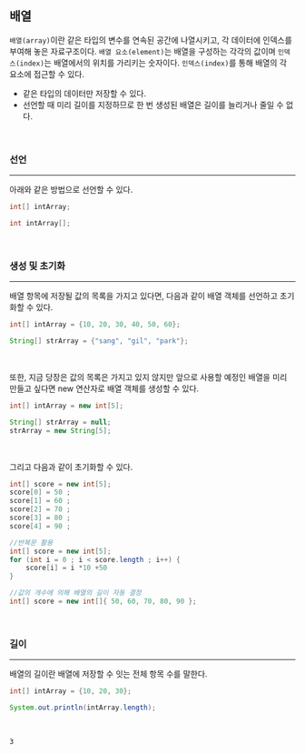 ## 배열

`배열(array)`이란 같은 타입의 변수를 연속된 공간에 나열시키고, 각 데이터에 인덱스를 부여해 놓은 자료구조이다.
`배열 요소(element)`는 배열을 구성하는 각각의 값이며 `인덱스(index)`는 배열에서의 위치를 가리키는 숫자이다.
`인덱스(index)`를 통해 배열의 각 요소에 접근할 수 있다.

- 같은 타입의 데이터만 저장할 수 있다.
- 선언할 때 미리 길이를 지정하므로 한 번 생성된 배열은 길이를 늘리거나 줄일 수 없다.

<br>

### 선언
---

아래와 같은 방법으로 선언할 수 있다.

```java
int[] intArray;

int intArray[];
```

<br>

### 생성 및 초기화
---

배열 항목에 저장될 값의 목록을 가지고 있다면, 다음과 같이 배열 객체를 선언하고 초기화할 수 있다.

```java
int[] intArray = {10, 20, 30, 40, 50, 60};

String[] strArray = {"sang", "gil", "park"};
```

<br>

또한, 지금 당장은 값의 목록은 가지고 있지 않지만 앞으로 사용할 예정인 배열을 미리 만들고 싶다면 new 연산자로 배열 객체를 생성할 수 있다.

```java
int[] intArray = new int[5];

String[] strArray = null;
strArray = new String[5];
```

<br>

그리고 다음과 같이 초기화할 수 있다.

```java
int[] score = new int[5];
score[0] = 50 ;
score[1] = 60 ;
score[2] = 70 ;
score[3] = 80 ;
score[4] = 90 ;

//반복문 활용
int[] score = new int[5];
for (int i = 0 ; i < score.length ; i++) {
    score[i] = i *10 +50
}

//값의 개수에 의해 배열의 길이 자동 결정
int[] score = new int[]{ 50, 60, 70, 80, 90 };
```

<br>

### 길이
---

배열의 길이란 배열에 저장할 수 잇는 전체 항목 수를 말한다.

```java
int[] intArray = {10, 20, 30};

System.out.println(intArray.length); 
```

<br>

```
3
```
